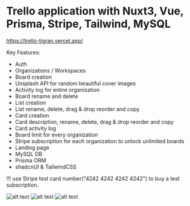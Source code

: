 # Trello application with Nuxt3, Vue, Prisma, Stripe, Tailwind, MySQL

https://trello-tigran.vercel.app/

Key Features:

- Auth
- Organizations / Workspaces
- Board creation
- Unsplash API for random beautiful cover images
- Activity log for entire organization
- Board rename and delete
- List creation
- List rename, delete, drag & drop reorder and copy
- Card creation
- Card description, rename, delete, drag & drop reorder and copy
- Card activity log
- Board limit for every organization
- Stripe subscription for each organization to unlock unlimited boards
- Landing page
- MySQL DB
- Prisma ORM
- shadcnUI & TailwindCSS

!!! use Stripe test card number("4242 4242 4242 4242") to buy a test subscription.

![alt text](https://ibb.co/RztBWP1)
![alt text](https://ibb.co/fX0yXFZ)
![alt text](https://ibb.co/486ScRJ)
